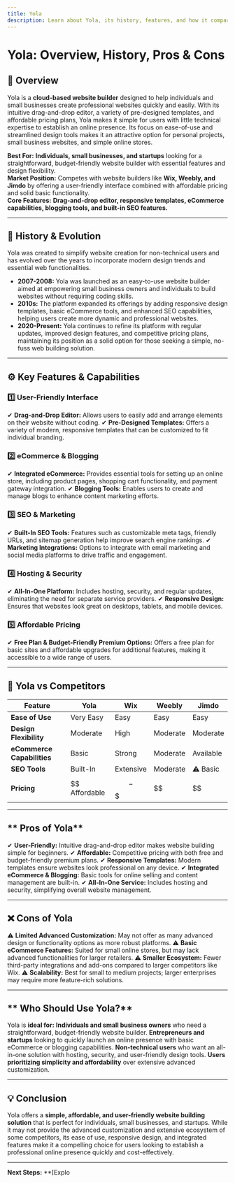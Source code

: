 ```yaml
---
title: Yola
description: Learn about Yola, its history, features, and how it compares to other website builders.
---
```


# **Yola: Overview, History, Pros & Cons**

## **📌 Overview**  
Yola is a **cloud-based website builder** designed to help individuals and small businesses create professional websites quickly and easily. With its intuitive drag-and-drop editor, a variety of pre-designed templates, and affordable pricing plans, Yola makes it simple for users with little technical expertise to establish an online presence. Its focus on ease-of-use and streamlined design tools makes it an attractive option for personal projects, small business websites, and simple online stores.

 **Best For:** **Individuals, small businesses, and startups** looking for a straightforward, budget-friendly website builder with essential features and design flexibility.  
 **Market Position:** Competes with website builders like **Wix, Weebly, and Jimdo** by offering a user-friendly interface combined with affordable pricing and solid basic functionality.  
 **Core Features:** **Drag-and-drop editor, responsive templates, eCommerce capabilities, blogging tools, and built-in SEO features.**

---

## **📜 History & Evolution**  
Yola was created to simplify website creation for non-technical users and has evolved over the years to incorporate modern design trends and essential web functionalities.

- **2007-2008:** Yola was launched as an easy-to-use website builder aimed at empowering small business owners and individuals to build websites without requiring coding skills.
- **2010s:** The platform expanded its offerings by adding responsive design templates, basic eCommerce tools, and enhanced SEO capabilities, helping users create more dynamic and professional websites.
- **2020-Present:** Yola continues to refine its platform with regular updates, improved design features, and competitive pricing plans, maintaining its position as a solid option for those seeking a simple, no-fuss web building solution.

---

## **⚙️ Key Features & Capabilities**

### **1️⃣ User-Friendly Interface**
✔ **Drag-and-Drop Editor:** Allows users to easily add and arrange elements on their website without coding.
✔ **Pre-Designed Templates:** Offers a variety of modern, responsive templates that can be customized to fit individual branding.

### **2️⃣ eCommerce & Blogging**
✔ **Integrated eCommerce:** Provides essential tools for setting up an online store, including product pages, shopping cart functionality, and payment gateway integration.
✔ **Blogging Tools:** Enables users to create and manage blogs to enhance content marketing efforts.

### **3️⃣ SEO & Marketing**
✔ **Built-In SEO Tools:** Features such as customizable meta tags, friendly URLs, and sitemap generation help improve search engine rankings.
✔ **Marketing Integrations:** Options to integrate with email marketing and social media platforms to drive traffic and engagement.

### **4️⃣ Hosting & Security**
✔ **All-In-One Platform:** Includes hosting, security, and regular updates, eliminating the need for separate service providers.
✔ **Responsive Design:** Ensures that websites look great on desktops, tablets, and mobile devices.

### **5️⃣ Affordable Pricing**
✔ **Free Plan & Budget-Friendly Premium Options:** Offers a free plan for basic sites and affordable upgrades for additional features, making it accessible to a wide range of users.

---

## **🔄 Yola vs Competitors**

| Feature                   | Yola             | Wix             | Weebly          | Jimdo           |
|---------------------------|------------------|-----------------|-----------------|-----------------|
| **Ease of Use**           |  Very Easy     |  Easy         |  Easy         |  Easy         |
| **Design Flexibility**    |  Moderate      |  High         |  Moderate     |  Moderate     |
| **eCommerce Capabilities**|  Basic         |  Strong       |  Moderate     |  Available    |
| **SEO Tools**             |  Built-In      |  Extensive    |  Moderate     | ⚠ Basic         |
| **Pricing**               | $$ Affordable    | $$-$$$         | $$              | $$              |

---

## ** Pros of Yola**
✔ **User-Friendly:** Intuitive drag-and-drop editor makes website building simple for beginners.
✔ **Affordable:** Competitive pricing with both free and budget-friendly premium plans.
✔ **Responsive Templates:** Modern templates ensure websites look professional on any device.
✔ **Integrated eCommerce & Blogging:** Basic tools for online selling and content management are built-in.
✔ **All-In-One Service:** Includes hosting and security, simplifying overall website management.

---

## **❌ Cons of Yola**
⚠ **Limited Advanced Customization:** May not offer as many advanced design or functionality options as more robust platforms.
⚠ **Basic eCommerce Features:** Suited for small online stores, but may lack advanced functionalities for larger retailers.
⚠ **Smaller Ecosystem:** Fewer third-party integrations and add-ons compared to larger competitors like Wix.
⚠ **Scalability:** Best for small to medium projects; larger enterprises may require more feature-rich solutions.

---

## ** Who Should Use Yola?**
Yola is **ideal for:**
 **Individuals and small business owners** who need a straightforward, budget-friendly website builder.
 **Entrepreneurs and startups** looking to quickly launch an online presence with basic eCommerce or blogging capabilities.
 **Non-technical users** who want an all-in-one solution with hosting, security, and user-friendly design tools.
 **Users prioritizing simplicity and affordability** over extensive advanced customization.

---

## **💡 Conclusion**
Yola offers a **simple, affordable, and user-friendly website building solution** that is perfect for individuals, small businesses, and startups. While it may not provide the advanced customization and extensive ecosystem of some competitors, its ease of use, responsive design, and integrated features make it a compelling choice for users looking to establish a professional online presence quickly and cost-effectively.

---

 **Next Steps:**
 **[Explo
